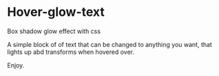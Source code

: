 # Hover-glow-text
Box shadow glow effect with css

A simple block of of text that can be changed to anything you want, 
that lights up abd transforms when hovered over.

Enjoy.
